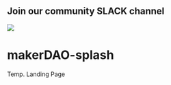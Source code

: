 ## Join our community SLACK channel

![](https://slack.makerdao.com/badge.svg)


# makerDAO-splash

Temp. Landing Page
